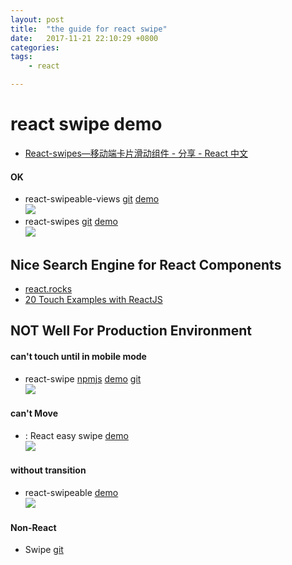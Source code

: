 ```yaml
---
layout: post
title:  "the guide for react swipe"
date:   2017-11-21 22:10:29 +0800
categories:  
tags: 
    - react 

---
```


# react swipe demo #

* [React-swipes—移动端卡片滑动组件 - 分享 - React 中文](http://react-china.org/t/react-swipes/9042) 

#### OK  ####
* react-swipeable-views
 [git](https://github.com/oliviertassinari/react-swipeable-views)
 [demo](https://react-swipeable-views.com/demos/demos/)  
![](https://i.imgur.com/90aVFml.gif)
* react-swipes
 [git](https://github.com/younth/react-swipes)
 [demo](http://younth.coding.me/mynote/demo/swipes/)    
![](https://i.imgur.com/ktfkjkS.gif) 

##  Nice Search Engine for React Components ##
* [react.rocks](https://react.rocks/)
* [20 Touch Examples with ReactJS](https://react.rocks/tag/Touch)

## NOT Well For Production Environment ##
#### can't touch until in mobile mode ####
* react-swipe
 [npmjs](https://www.npmjs.com/package/react-swipe)
 [demo](http://voronianski.github.io/react-swipe/demo/)
 [git](https://github.com/voronianski/react-swipe)  
![](https://i.imgur.com/qF55IPU.gif)
#### can't Move  ####
* : React easy swipe 
 [demo](http://react-easy-swipe.js.org/#demo)  
![](https://i.imgur.com/dTX86qv.gif)
#### without transition  ####
* react-swipeable 
 [demo](https://codepen.io/hartzis/pen/oebBPp)  
![](https://i.imgur.com/S2a6UiF.gif) 

#### Non-React  ####
* Swipe [git](https://github.com/thebird/swipe#swipe-api)